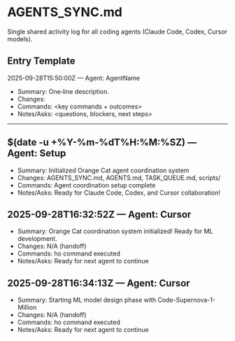 # AGENTS_SYNC.md

Single shared activity log for all coding agents (Claude Code, Codex, Cursor models).

## Entry Template
2025-09-28T15:50:00Z — Agent: AgentName

- Summary: One‑line description.
- Changes:
- Commands: <key commands + outcomes>
- Notes/Asks: <questions, blockers, next steps>

---

## $(date -u +%Y-%m-%dT%H:%M:%SZ) — Agent: Setup
- Summary: Initialized Orange Cat agent coordination system
- Changes: AGENTS_SYNC.md, AGENTS.md, TASK_QUEUE.md, scripts/
- Commands: Agent coordination setup complete
- Notes/Asks: Ready for Claude Code, Codex, and Cursor collaboration!

## 2025-09-28T16:32:52Z — Agent: Cursor
- Summary: Orange Cat coordination system initialized! Ready for ML development.
- Changes: N/A (handoff)
- Commands: ho command executed
- Notes/Asks: Ready for next agent to continue

## 2025-09-28T16:34:13Z — Agent: Cursor
- Summary: Starting ML model design phase with Code-Supernova-1-Million
- Changes: N/A (handoff)
- Commands: ho command executed
- Notes/Asks: Ready for next agent to continue

